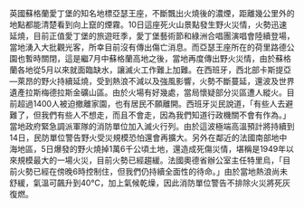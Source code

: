 英國蘇格蘭愛丁堡的知名地標亞瑟王座，不斷飄出火燒後的濃煙，距離幾公里外的地點都能清楚看到向上竄的煙霧。10日這座死火山景點發生野火災情，火勢迅速延燒，目前正值愛丁堡的旅遊旺季，愛丁堡藝術節和綠洲合唱團演唱會陸續登場，當地湧入大批觀光客，所幸目前沒有傳出傷亡消息。而亞瑟王座所在的荷里路德公園也暫時關閉，這是繼7月中蘇格蘭高地之後，當地再度傳出野火災情，由於蘇格蘭各地從5月以來就面臨缺水，讓滅火工作難上加難。在西班牙，西北部卡斯提亞—萊昂的野火持續延燒，受到熱浪不減以及強風影響，火勢不斷蔓延，還波及世界遺產拉斯梅德拉斯金礦山區。由於火場有好幾處，當局懷疑部分災區遭人縱火。目前超過1400人被迫撤離家園，也有居民不願離開。西班牙災民說道，「有些人去避難了，但我們有些人不想走，而且不會走，因為我們知道行政機關不會有作為。」當地政府緊急調派軍隊的消防單位加入滅火行列。由於這波極端高溫預計將持續到14日，民防單位警告野火受災規模恐怕還會再擴大。另外在鄰近的法國南部地中海地區，5日爆發的野火燒掉1萬6千公頃土地，還造成死傷災情，堪稱是1949年以來規模最大的一場火災，目前火勢已經趨緩。法國奧德省辦公室主任特里烏，「目前火勢已經在傍晚6時控制住，但我們仍持續全面性的待命。」由於當地熱浪尚未舒緩，氣溫可飆升到40°C，加上氣候乾燥，因此消防單位警告不排除火災將死灰復燃。